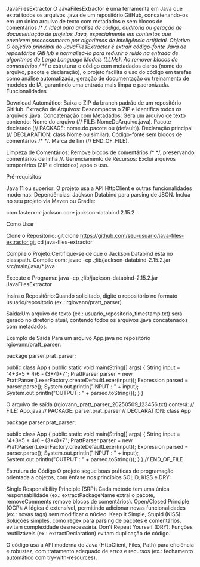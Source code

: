 JavaFilesExtractor
O JavaFilesExtractor é uma ferramenta em Java que extrai todos os arquivos .java de um repositório GitHub, concatenando-os em um único arquivo de texto com metadados e sem blocos de comentários /* */. Ideal para análise de código, auditoria ou geração de documentação de projetos Java, especialmente em contextos que envolvem processamento por algoritmos de inteligência artificial.
Objetivo
O objetivo principal do JavaFilesExtractor é extrair código-fonte Java de repositórios GitHub e normalizá-lo para reduzir o ruído na entrada de algoritmos de Large Language Models (LLMs). Ao remover blocos de comentários /* */ e estruturar o código com metadados claros (nome do arquivo, pacote e declaração), o projeto facilita o uso do código em tarefas como análise automatizada, geração de documentação ou treinamento de modelos de IA, garantindo uma entrada mais limpa e padronizada.
Funcionalidades

Download Automático: Baixa o ZIP da branch padrão de um repositório GitHub.
Extração de Arquivos: Descompacta o ZIP e identifica todos os arquivos .java.
Concatenação com Metadados: Gera um arquivo de texto contendo:
Nome do arquivo (// FILE: NomeDoArquivo.java).
Pacote declarado (// PACKAGE: nome.do.pacote ou (default)).
Declaração principal (// DECLARATION: class Nome ou similar).
Código-fonte sem blocos de comentários /* */.
Marca de fim (// END_OF_FILE).


Limpeza de Comentários: Remove blocos de comentários /* */, preservando comentários de linha //.
Gerenciamento de Recursos: Exclui arquivos temporários (ZIP e diretórios) após o uso.

Pré-requisitos

Java 11 ou superior: O projeto usa a API HttpClient e outras funcionalidades modernas.
Dependências:
Jackson Databind para parsing de JSON.
Inclua no seu projeto via Maven ou Gradle:



<dependency>
    <groupId>com.fasterxml.jackson.core</groupId>
    <artifactId>jackson-databind</artifactId>
    <version>2.15.2</version>
</dependency>

Como Usar

Clone o Repositório:
git clone https://github.com/seu-usuario/java-files-extractor.git
cd java-files-extractor


Compile o Projeto:Certifique-se de que o Jackson Databind está no classpath. Compile com:
javac -cp .;lib/jackson-databind-2.15.2.jar src/main/java/*.java


Execute o Programa:
java -cp .;lib/jackson-databind-2.15.2.jar JavaFilesExtractor


Insira o Repositório:Quando solicitado, digite o repositório no formato usuario/repositorio (ex.: rgiovann/pratt_parser).

Saída:Um arquivo de texto (ex.: usuario_repositorio_timestamp.txt) será gerado no diretório atual, contendo todos os arquivos .java concatenados com metadados.


Exemplo de Saída
Para um arquivo App.java no repositório rgiovann/pratt_parser:

package parser.prat_parser;

public class App {
    public static void main(String[] args) {
        String input = "4+3*5 + 4/6 - (3+4)*7";
        PrattParser parser = new PrattParser(LexerFactory.createDefaultLexer(input));
        Expression parsed = parser.parse();
        System.out.println("INPUT : " + input);
        System.out.println("OUTPUT : " + parsed.toString());
    }
}

O arquivo de saída (rgiovann_pratt_parser_20250509_123456.txt) conterá:
// FILE: App.java
// PACKAGE: parser.prat_parser
// DECLARATION: class App

package parser.prat_parser;

public class App {
    public static void main(String[] args) {
        String input = "4+3*5 + 4/6 - (3+4)*7";
        PrattParser parser = new PrattParser(LexerFactory.createDefaultLexer(input));
        Expression parsed = parser.parse();
        System.out.println("INPUT : " + input);
        System.out.println("OUTPUT : " + parsed.toString());
    }
}
// END_OF_FILE

Estrutura do Código
O projeto segue boas práticas de programação orientada a objetos, com ênfase nos princípios SOLID, KISS e DRY:

Single Responsibility Principle (SRP): Cada método tem uma única responsabilidade (ex.: extractPackageName extrai o pacote, removeComments remove blocos de comentários).
Open/Closed Principle (OCP): A lógica é extensível, permitindo adicionar novas funcionalidades (ex.: novas tags) sem modificar o núcleo.
Keep It Simple, Stupid (KISS): Soluções simples, como regex para parsing de pacotes e comentários, evitam complexidade desnecessária.
Don't Repeat Yourself (DRY): Funções reutilizáveis (ex.: extractDeclaration) evitam duplicação de código.

O código usa a API moderna do Java (HttpClient, Files, Path) para eficiência e robustez, com tratamento adequado de erros e recursos (ex.: fechamento automático com try-with-resources).
